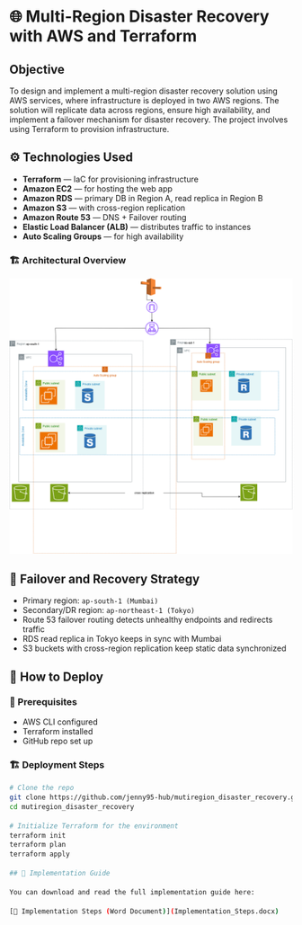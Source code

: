 # 🌐 Multi-Region Disaster Recovery with AWS and Terraform
## Objective
To design and implement a multi-region disaster recovery solution using AWS services, where infrastructure is deployed in two AWS regions. The solution will replicate data across regions, ensure high availability, and implement a failover mechanism for disaster recovery. The project involves using Terraform to provision infrastructure.

## ⚙️ Technologies Used

- **Terraform** — IaC for provisioning infrastructure
- **Amazon EC2** — for hosting the web app
- **Amazon RDS** — primary DB in Region A, read replica in Region B
- **Amazon S3** — with cross-region replication
- **Amazon Route 53** — DNS + Failover routing
- **Elastic Load Balancer (ALB)** — distributes traffic to instances
- **Auto Scaling Groups** — for high availability

### 🏗️ Architectural Overview
![Disaster Recovery](images/disaster_recovery.png)

## 🔁 Failover and Recovery Strategy

- Primary region: `ap-south-1 (Mumbai)`
- Secondary/DR region: `ap-northeast-1 (Tokyo)`
- Route 53 failover routing detects unhealthy endpoints and redirects traffic
- RDS read replica in Tokyo keeps in sync with Mumbai
- S3 buckets with cross-region replication keep static data synchronized

## 🚀 How to Deploy

### 🧰 Prerequisites
- AWS CLI configured
- Terraform installed
- GitHub repo set up

### 🏗️ Deployment Steps

```bash
# Clone the repo
git clone https://github.com/jenny95-hub/mutiregion_disaster_recovery.git
cd mutiregion_disaster_recovery

# Initialize Terraform for the environment
terraform init
terraform plan
terraform apply

## 📄 Implementation Guide

You can download and read the full implementation guide here:

[📘 Implementation Steps (Word Document)](Implementation_Steps.docx)
  
